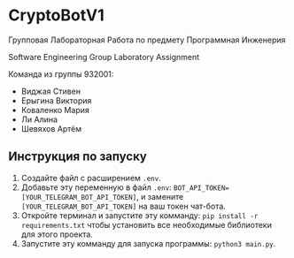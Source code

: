 # CryptoBotV1
Групповая Лабораторная Работа по предмету Программная Инженерия

Software Engineering Group Laboratory Assignment

Команда из группы 932001:
- Виджая Стивен
- Ерыгина Виктория
- Коваленко Мария
- Ли Алина
- Шевяхов Артём

## Инструкция по запуску
1. Создайте файл с расширением `.env`.
2. Добавьте эту переменную в файл `.env`: `BOT_API_TOKEN=[YOUR_TELEGRAM_BOT_API_TOKEN]`, и замените `[YOUR_TELEGRAM_BOT_API_TOKEN]` на ваш токен чат-бота.
3. Откройте терминал и запустите эту комманду: `pip install -r requirements.txt` чтобы установить все необходимые библиотеки для этого проекта.
4. Запустите эту комманду для запуска программы: `python3 main.py`.